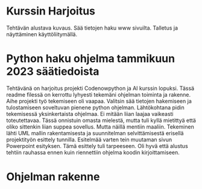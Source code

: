 # Kurssin Harjoitus

Tehtävän alustava kuvaus. Sää tietojen haku www sivuilta. Talletus ja näyttäminen käyttöliitymällä.

# Python haku ohjelma tammikuun 2023 säätiedoista

Tehtävänä on harjoitus projekti Codenowpython ja AI kurssin lopuksi. Tässä readme filessä on kerrottu lyhyesti 
tekemäni ohjelman toiminta ja rakenne. 
Aihe projekti työ tekemiseen oli vaapaa. Valitsin sää tietojen hakemiseen ja tulostamiseen soveltuvan 
pienene python ohjelman. Lähtökohtana pidin tekemisessä yksinkertaista ohjelmaa. Ei mitään liian laajaa 
vaikeasti toteutettavaa. Tässä onnistuin omasta mielestä, mutta tuli kyllä mietittyä että oliko sittenkin 
liian suppea sovellus. Mutta näillä mentiin maaliin. Tekeminen lähti UML mallin rakentamisesta ja suunnitelman 
selvittämisestä erisellä projektityön esittely tunnilla. Esitelmää varten tein muutaman sivun Powerpoint 
esityksen. Tämä esittely tuli tarpeeseen. Oli hyvä että alustus tehtiin rauhassa ennen kuin riennettiin ohjelma 
koodin kirjoittamiseen.

# Ohjelman rakenne



